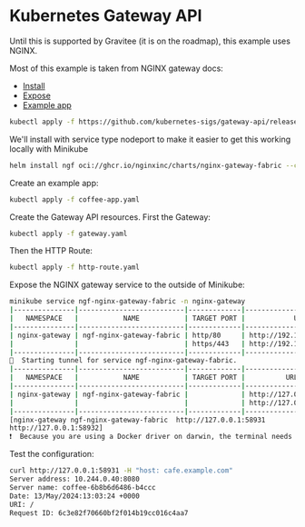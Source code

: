 # Kubernetes Gateway API 

Until this is supported by Gravitee (it is on the roadmap), this example uses NGINX. 

Most of this example is taken from NGINX gateway docs:
* [Install](https://docs.nginx.com/nginx-gateway-fabric/installation/installing-ngf/helm/)
* [Expose](https://docs.nginx.com/nginx-gateway-fabric/installation/expose-nginx-gateway-fabric/)
* [Example app](https://docs.nginx.com/nginx-gateway-fabric/how-to/traffic-management/routing-traffic-to-your-app/)

```sh
kubectl apply -f https://github.com/kubernetes-sigs/gateway-api/releases/download/v1.0.0/standard-install.yaml
```

We'll install with service type nodeport to make it easier to get this working locally with Minikube

```sh
helm install ngf oci://ghcr.io/nginxinc/charts/nginx-gateway-fabric --create-namespace -n nginx-gateway
```

Create an example app:

```sh
kubectl apply -f coffee-app.yaml
```

Create the Gateway API resources. First the Gateway:

```sh
kubectl apply -f gateway.yaml
```

Then the HTTP Route:

```sh
kubectl apply -f http-route.yaml
```

Expose the NGINX gateway service to the outside of Minikube:

```sh
minikube service ngf-nginx-gateway-fabric -n nginx-gateway
|---------------|--------------------------|-------------|---------------------------|
|   NAMESPACE   |           NAME           | TARGET PORT |            URL            |
|---------------|--------------------------|-------------|---------------------------|
| nginx-gateway | ngf-nginx-gateway-fabric | http/80     | http://192.168.49.2:30492 |
|               |                          | https/443   | http://192.168.49.2:30613 |
|---------------|--------------------------|-------------|---------------------------|
🏃  Starting tunnel for service ngf-nginx-gateway-fabric.
|---------------|--------------------------|-------------|------------------------|
|   NAMESPACE   |           NAME           | TARGET PORT |          URL           |
|---------------|--------------------------|-------------|------------------------|
| nginx-gateway | ngf-nginx-gateway-fabric |             | http://127.0.0.1:58931 |
|               |                          |             | http://127.0.0.1:58932 |
|---------------|--------------------------|-------------|------------------------|
[nginx-gateway ngf-nginx-gateway-fabric  http://127.0.0.1:58931
http://127.0.0.1:58932]
❗  Because you are using a Docker driver on darwin, the terminal needs to be open to run it.
```

Test the configuration:

```sh
curl http://127.0.0.1:58931 -H "host: cafe.example.com"
Server address: 10.244.0.40:8080
Server name: coffee-6b8b6d6486-b4ccc
Date: 13/May/2024:13:03:24 +0000
URI: /
Request ID: 6c3e82f70660bf2f014b19cc016c4aa7
```
